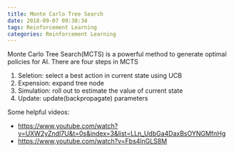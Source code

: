 ```yaml
---
title: Monte Carlo Tree Search
date: 2018-09-07 09:38:34
tags: Reinforcement Learning
categories: Reinforcement Learning
---
```


Monte Carlo Tree Search(MCTS) is a powerful method to generate optimal policies for AI. There are four steps in MCTS

1. Seletion: select a best action in current state using UCB
2. Expension: expand tree node
3. Simulation: roll out to estimate the value of current state
4. Update: update(backpropagate) parameters


Some helpful videos:

* https://www.youtube.com/watch?v=UXW2yZndl7U&t=0s&index=3&list=LLn_UdbGa4DaxBsOYNGMfnHg
* https://www.youtube.com/watch?v=Fbs4lnGLS8M
